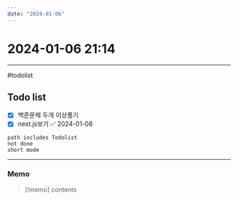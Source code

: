 ```yaml
---
date: "2024-01-06"
---
```

# 2024-01-06 21:14
---
#todolist 
## Todo list
- [x]  백준문제 두개 이상풀기 
- [x] next.js보기 ✅ 2024-01-08

```tasks
path includes Todolist
not done
short mode
```
---
### Memo
> [!memo]
> contents

